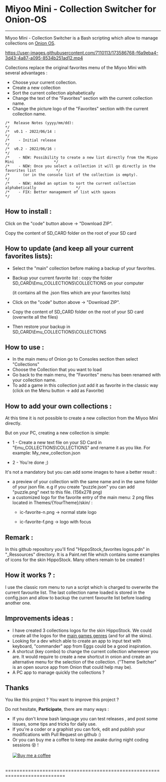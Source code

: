 # Miyoo Mini - Collection Switcher for Onion-OS
 ----
  Miyoo Mini - Collection Switcher is a Bash scripting which allow to manage collections on [Onion OS](https://github.com/jimgraygit/Onion).
  
  
  

https://user-images.githubusercontent.com/7110113/173586768-f6a9eba4-3d43-4a87-a095-8534b251ad12.mp4


  
  Collections replace the original favorites menu of the Miyoo Mini with several advantages :
- Choose your current collection.
- Create a new collection
- Sort the current collection alphabetically
- Change the text of the "Favorites" section with the current collection name.
- Change the picture logo of the "Favorites" section with the current collection name.


```
/*  Release Notes (yyyy/mm/dd):                                                             */
/*  v0.1 - 2022/06/14 :                                                                     */
/*    - Initial release                                                                     */
/*  v0.2 - 2022/06/16 :                                                                     */
/*    - NEW: Possibility to create a new list directly from the Miyoo Mini                  */
/*    - NEW: Once you select a collection it will go directly in the favorites list         */
/*      (or in the console list of the collection is empty).                                */
/*    - NEW: Added an option to sort the current collection alphabetically                  */
/*    - FIX: Better management of list with spaces                                          */
```

 How to install :
 ----
 
 Click on the "code" button above -> "Download ZIP".
 
 Copy the content of SD_CARD folder on the root of your SD card
 
 How to update (and keep all your current favorites lists):
 ----
-  Select the "main" collection before making a backup of your favorites.
 - Backup your current favorite list : copy the folder SD_CARD\Emu\_COLLECTIONS\COLLECTIONS on your computer 
   
   (it contains all the .json files which are your favorites lists)

 - Click on the "code" button above -> "Download ZIP".
 - Copy the content of SD_CARD folder on the root of your SD card (overwrite all the files)
 - Then restore your backup in SD_CARD\Emu\_COLLECTIONS\COLLECTIONS


 How to use :
 ----
 - In the main menu of Onion go to Consoles section then select "Collections"
 - Choose the Collection that you want to load
 - Go back to the main menu, the "Favorites" menu has been renamed with your collection name.
 - To add a game in this collection just add it as favorite in the classic way (click on the Menu button -> add as Favorite)
 

 How to add your own collections :
 ----
 At this time it is not possible to create a new collection from the Miyoo Mini directly.
 
 But on your PC, creating a new collection is simple: 
 
  - 1 - Create a new text file on your SD Card in "Emu\_COLLECTIONS\COLLECTIONS" and rename it as you like. For example: My_new_collection.json
 
  - 2 - You're done ;)
 
 It's not a mandatory but you can add some images to have a better result :
 - a preview of your collection with the same name and in the same folder of your json file. 
   e.g if you create "puzzle.json" you can add "puzzle.png" next to this file. (156x278 png)
 - a customized logo for the favorite entry of the main menu: 2 png files located in Themes/{YourTheme}/skin/ : 
     -   ic-favorite-n.png -> normal state logo
      
     -   ic-favorite-f.png -> logo with focus
 
 
  Remark : 
 ----
 In this github repository you'll find "HippoStock_favorites logos.pdn" in "_Ressources" directory. 
 It is a Paint.net file which contains some examples of icons for the skin HippoStock. Many others remain to be created !
 
 
  How it works ? :
 ----
  I use the classic rom menu to run a script which is charged to overwrite the current favourite list.
  The last collection name loaded is stored in the config.json and allow to backup the current favourite list before loading another one.
  
  Improvements ideas :
 ----
  - I have created 3 collections logos for the skin HippoStock. We could create all the logos for the [main games genres](https://en.wikipedia.org/wiki/List_of_video_game_genres) (and for all the skins).
  - Looking for a dev which able to create an app to input text with keyboard, "commander" app from Eggs could be a good inspiration.
  - A shortcut (key combo) to change the current collection whereever you are. It would require to create a new shortcut in onion and create an alternative menu for the selection of the collection. ("Theme Switcher" is an open source app from Onion that could help may be).
  - A PC app to manage quickly the collections ?
 
 
 ## Thanks
You like this project ? You want to improve this project ? 

Do not hesitate, **Participate**, there are many ways :
- If you don't know bash language you can test releases , and post some issues, some tips and tricks for daily use.
- If you're a coder or a graphist you can fork, edit and publish your modifications with Pull Request on github :)<br/>
- Or you can buy me a coffee to keep me awake during night coding sessions :dizzy_face: !<br/><br/>
[![Buy me a coffee][buymeacoffee-shield]][buymeacoffee]
<br/><br/>

[buymeacoffee-shield]: https://www.buymeacoffee.com/assets/img/guidelines/download-assets-sm-2.svg
[buymeacoffee]: https://www.buymeacoffee.com/schmurtz
 ===========================================================================
 
